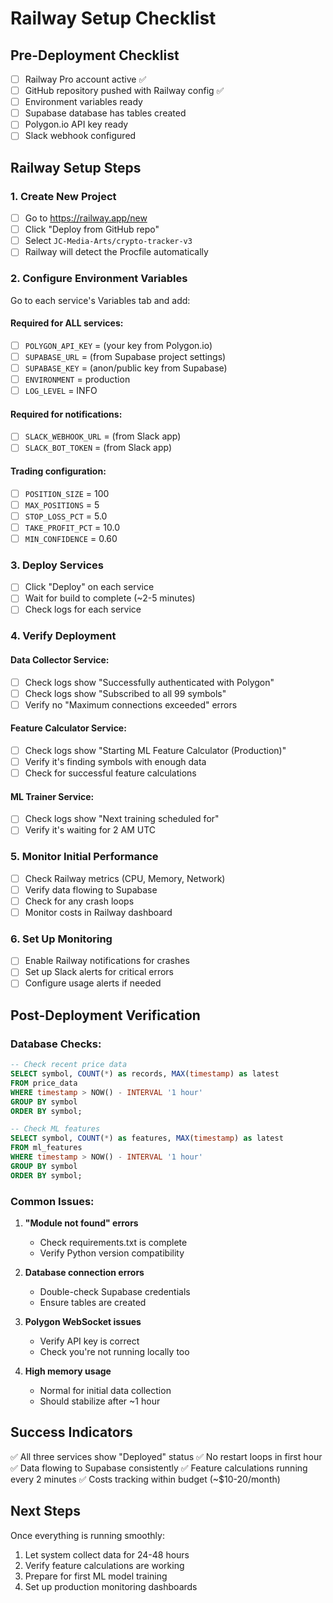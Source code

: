 # Railway Setup Checklist

## Pre-Deployment Checklist

- [ ] Railway Pro account active ✅
- [ ] GitHub repository pushed with Railway config ✅
- [ ] Environment variables ready
- [ ] Supabase database has tables created
- [ ] Polygon.io API key ready
- [ ] Slack webhook configured

## Railway Setup Steps

### 1. Create New Project
- [ ] Go to https://railway.app/new
- [ ] Click "Deploy from GitHub repo"
- [ ] Select `JC-Media-Arts/crypto-tracker-v3`
- [ ] Railway will detect the Procfile automatically

### 2. Configure Environment Variables
Go to each service's Variables tab and add:

#### Required for ALL services:
- [ ] `POLYGON_API_KEY` = (your key from Polygon.io)
- [ ] `SUPABASE_URL` = (from Supabase project settings)
- [ ] `SUPABASE_KEY` = (anon/public key from Supabase)
- [ ] `ENVIRONMENT` = production
- [ ] `LOG_LEVEL` = INFO

#### Required for notifications:
- [ ] `SLACK_WEBHOOK_URL` = (from Slack app)
- [ ] `SLACK_BOT_TOKEN` = (from Slack app)

#### Trading configuration:
- [ ] `POSITION_SIZE` = 100
- [ ] `MAX_POSITIONS` = 5
- [ ] `STOP_LOSS_PCT` = 5.0
- [ ] `TAKE_PROFIT_PCT` = 10.0
- [ ] `MIN_CONFIDENCE` = 0.60

### 3. Deploy Services
- [ ] Click "Deploy" on each service
- [ ] Wait for build to complete (~2-5 minutes)
- [ ] Check logs for each service

### 4. Verify Deployment

#### Data Collector Service:
- [ ] Check logs show "Successfully authenticated with Polygon"
- [ ] Check logs show "Subscribed to all 99 symbols"
- [ ] Verify no "Maximum connections exceeded" errors

#### Feature Calculator Service:
- [ ] Check logs show "Starting ML Feature Calculator (Production)"
- [ ] Verify it's finding symbols with enough data
- [ ] Check for successful feature calculations

#### ML Trainer Service:
- [ ] Check logs show "Next training scheduled for"
- [ ] Verify it's waiting for 2 AM UTC

### 5. Monitor Initial Performance
- [ ] Check Railway metrics (CPU, Memory, Network)
- [ ] Verify data flowing to Supabase
- [ ] Check for any crash loops
- [ ] Monitor costs in Railway dashboard

### 6. Set Up Monitoring
- [ ] Enable Railway notifications for crashes
- [ ] Set up Slack alerts for critical errors
- [ ] Configure usage alerts if needed

## Post-Deployment Verification

### Database Checks:
```sql
-- Check recent price data
SELECT symbol, COUNT(*) as records, MAX(timestamp) as latest
FROM price_data
WHERE timestamp > NOW() - INTERVAL '1 hour'
GROUP BY symbol
ORDER BY symbol;

-- Check ML features
SELECT symbol, COUNT(*) as features, MAX(timestamp) as latest
FROM ml_features
WHERE timestamp > NOW() - INTERVAL '1 hour'
GROUP BY symbol
ORDER BY symbol;
```

### Common Issues:

1. **"Module not found" errors**
   - Check requirements.txt is complete
   - Verify Python version compatibility

2. **Database connection errors**
   - Double-check Supabase credentials
   - Ensure tables are created

3. **Polygon WebSocket issues**
   - Verify API key is correct
   - Check you're not running locally too

4. **High memory usage**
   - Normal for initial data collection
   - Should stabilize after ~1 hour

## Success Indicators

✅ All three services show "Deployed" status
✅ No restart loops in first hour
✅ Data flowing to Supabase consistently
✅ Feature calculations running every 2 minutes
✅ Costs tracking within budget (~$10-20/month)

## Next Steps

Once everything is running smoothly:
1. Let system collect data for 24-48 hours
2. Verify feature calculations are working
3. Prepare for first ML model training
4. Set up production monitoring dashboards
